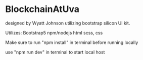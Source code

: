 # BlockchainAtUva

designed by Wyatt Johnson utilizing bootstrap silicon UI kit.

Utilizes:
Bootstrap5
npm/nodejs
html
scss, css

Make sure to run "npm install" in terminal before running locally

use "npm run dev" in terminal to start local host
